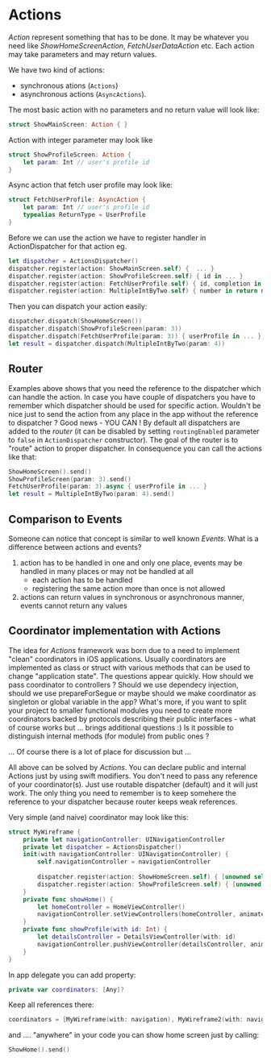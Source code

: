 # Actions

*Action* represent something that has to be done. It may be whatever you need like *ShowHomeScreenAction*, *FetchUserDataAction* etc. Each action may take parameters and may return values. 

We have two kind of actions:
* synchronous ations (```Actions```)   
* asynchronous actions (```AsyncActions```). 

The most basic action with no parameters and no return value will look like:
```swift
struct ShowMainScreen: Action { }
```

Action with integer parameter may look like
```swift
struct ShowProfileScreen: Action {
    let param: Int // user's profile id
}
```

Async action that fetch user profile may look like:
```swift
struct FetchUserProfile: AsyncAction {
    let param: Int // user's profile id
    typealias ReturnType = UserProfile
}
```

Before we can use the action we have to register handler in ActionDispatcher for that action eg. 

```swift
let dispatcher = ActionsDispatcher()
dispatcher.register(action: ShowMainScreen.self) {  ... }
dispatcher.register(action: ShowProfileScreen.self) { id in ... }
dispatcher.register(action: FetchUserProfile.self) { id, completion in ... }
dispatcher.register(action: MultipleIntByTwo.self) { number in return number * 2 }
```
Then you can dispatch your action easily:
```swift
dispatcher.dispatch(ShowHomeScreen())
dispatcher.dispatch(ShowProfileScreen(param: 3))
dispatcher.dispatch(FetchUserProfile(param: 3)) { userProfile in ... }
let result = dispatcher.dispatch(MultipleIntByTwo(param: 4))
```
## Router

Examples above shows that you need the reference to the dispatcher which can handle the action. In case you have couple of dispatchers you have to remember which dispatcher should be used for specific action. Wouldn't be nice just to send the action from any place in the app without the reference to dispatcher ? Good news - YOU CAN ! By default all dispatchers are added to the *router* (it can be disabled by setting ```routingEnabled``` parameter to ```false``` in ```ActionDispatcher``` constructor). The goal of the router is to "route" action to proper dispatcher. In consequence you can call the actions like that: 

```swift
ShowHomeScreen().send()
ShowProfileScreen(param: 3).send()
FetchUserProfile(param: 3).async { userProfile in ... }
let result = MultipleIntByTwo(param: 4).send() 
```

## Comparison to Events

Someone can notice that concept is similar to well known *Events*. What is a difference between actions and events? 
1. action has to be handled in one and only one place, events may be handled in many places or may not be handled at all
    * each action has to be handled
    * registering the same action more than once is not allowed
2. actions can return values in synchronous or asynchronous manner, events cannot return any values

## Coordinator implementation with Actions

The idea for *Actions* framework was born due to a need to implement "clean" coordinators in iOS applications. Usually coordinators are implemented as class or struct with various methods that can be used to change "application state". The questions appear quickly. How should we pass coordinator to controllers ? Should we use dependecy injection, should we use prepareForSegue or maybe should we make coordinator as singleton or global variable in the app? What's more, if you want to split your project to smaller functional modules you need to create more coordinators backed by protocols describing their public interfaces - what of course works but ... brings additional questions :) Is it possible to distinguish internal methods (for module) from public ones ? 

... Of course there is a lot of place for discussion but ...

All above can be solved by *Actions*. You can declare public and internal Actions just by using swift modifiers. You don't need to pass any reference of your coordinator(s). Just use routable dispatcher (default) and it will just work. The only thing you need to remember is to keep somehere the reference to your dispatcher because router keeps weak references. 

Very simple (and naive) coordinator may look like this:

```swift
struct MyWireframe {
    private let navigationController: UINavigationController
    private let dispatcher = ActionsDispatcher()
    init(with navigationController: UINavigationController) {
        self.navigationController = navigationController
    
        dispatcher.register(action: ShowHomeScreen.self) { [unowned self] in self.showHome() }
        dispatcher.register(action: ShowProfileScreen.self) { [unowned self] in self.showProfile(with: $0) }
    }
    private func showHome() {
        let homeController = HomeViewController() 
        navigationController.setViewControllers(homeController, animated: true)
    }
    private func showProfile(with id: Int) {
        let detailsController = DetailsViewController(with: id)
        navigationController.pushViewController(detailsController, animated: true)
    }
}
```

In app delegate you can add property:
```swift
private var coordinators: [Any]?
```

Keep all references there:
```swift
coordinators = [MyWireframe(with: navigation), MyWireframe2(with: navigation)]
```

and .... "anywhere" in your code you can show home screen just by calling:
```swift
ShowHome().send()
``` 

